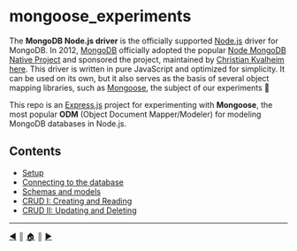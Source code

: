 # mongoose_experiments
The **MongoDB Node.js driver** is the officially supported [Node.js][0] driver for MongoDB.  In 2012, [MongoDB][1] officially adopted the popular [Node MongoDB Native Project][2] and sponsored the project, maintained by [Christian Kvalheim here][3]. This driver is written in pure JavaScript and optimized for simplicity. It can be used on its own, but it also serves as the basis of several object mapping libraries, such as [Mongoose][4], the subject of our experiments :pill:

This repo is an [Express.js][5] project for experimenting with **Mongoose**, the most popular **ODM** (Object Document Mapper/Modeler) for modeling MongoDB databases in Node.js.

## Contents
* [Setup][l1]
* [Connecting to the database][l2]
* [Schemas and models][l3]
* [CRUD I: Creating and Reading][l4]
* [CRUD II: Updating and Deleting][l5]

---
[:arrow_backward:][back] ║ [:house:][home] ║ [:arrow_forward:][next]

<!-- navigation -->
[home]: #
[back]: #
[next]: README/setup.md

<!-- links -->
[0]: https://nodejs.org/en/
[1]: https://www.mongodb.org/
[2]: http://mongodb.github.io/node-mongodb-native/
[3]: https://github.com/mongodb/node-mongodb-native
[4]: http://mongoosejs.com/
[5]: http://expressjs.com/en/index.html

<!-- menu -->
[l1]: README/setup.md
[l2]: README/connecting.md
[l3]: README/schemas_and_models.md
[l4]: README/crud_1.md
[l5]: README/crud_2.md
